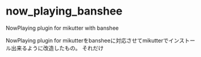 now_playing_banshee
===========

NowPlaying plugin for mikutter with banshee

NowPlaying plugin for mikutterをbansheeに対応させてmikutterでインストール出来るように改造したもの。
それだけ